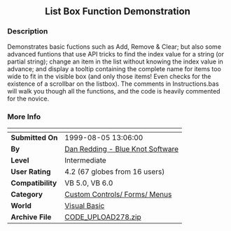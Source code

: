 ﻿<div align="center">

## List Box Function Demonstration


</div>

### Description

Demonstrates basic fuctions such as Add, Remove & Clear; but also some advanced funtions that use API tricks to find the index value for a string (or partial string); change an item in the list without knowing the index value in advance; and display a tooltip containing the complete name for items too wide to fit in the visible box (and only those items! Even checks for the existence of a scrollbar on the listbox). The comments in Instructions.bas will walk you though all the functions, and the code is heavily commented for the novice.
 
### More Info
 


<span>             |<span>
---                |---
**Submitted On**   |1999-08-05 13:06:00
**By**             |[Dan Redding \- Blue Knot Software](https://github.com/Planet-Source-Code/PSCIndex/blob/master/ByAuthor/dan-redding-blue-knot-software.md)
**Level**          |Intermediate
**User Rating**    |4.2 (67 globes from 16 users)
**Compatibility**  |VB 5\.0, VB 6\.0
**Category**       |[Custom Controls/ Forms/  Menus](https://github.com/Planet-Source-Code/PSCIndex/blob/master/ByCategory/custom-controls-forms-menus__1-4.md)
**World**          |[Visual Basic](https://github.com/Planet-Source-Code/PSCIndex/blob/master/ByWorld/visual-basic.md)
**Archive File**   |[CODE\_UPLOAD278\.zip](https://github.com/Planet-Source-Code/dan-redding-blue-knot-software-list-box-function-demonstration__1-2808/archive/master.zip)








